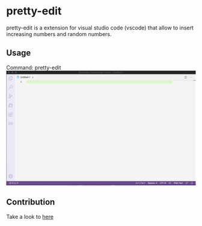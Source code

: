 # pretty-edit
pretty-edit is a extension for visual studio code (vscode) that allow to insert increasing numbers and random numbers.

## Usage
Command: pretty-edit
![Desc](/images/out.gif)

## Contribution
Take a look to [here](/vsc-extension-quickstart.md)
